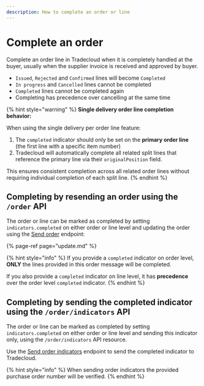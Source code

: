 ```yaml
---
description: How to complete an order or line
---
```


# Complete an order

Complete an order line in Tradecloud when it is completely handled at the buyer, usually when the supplier invoice is received and approved by buyer.

* `Issued`, `Rejected` and `Confirmed` lines will become `Completed`
* `In progress` and `Cancelled` lines cannot be completed
* `Completed` lines cannot be completed again
* Completing has precedence over cancelling at the same time

{% hint style="warning" %}
**Single delivery order line completion behavior:**

When using the single delivery per order line feature:

1. The `completed` indicator should only be set on the **primary order line** (the first line with a specific item number)
2. Tradecloud will automatically complete all related split lines that reference the primary line via their `originalPosition` field.

This ensures consistent completion across all related order lines without requiring individual completion of each split line.
{% endhint %}

## Completing by resending an order using the `/order` API

The order or line can be marked as completed by setting `indicators.completed` on either order or line level and updating the order using the [Send order](https://swagger-ui.accp.tradecloud1.com/?url=https://api.accp.tradecloud1.com/v2/api-connector/specs.yaml#/buyer-endpoints/sendOrderByBuyerRoute) endpoint:

{% page-ref page="update.md" %}

{% hint style="info" %}
If you provide a `completed` indicator on order level, **ONLY** the lines provided in this order message will be completed.

If you also provide a `completed` indicator on line level, it has **precedence** over the order level `completed` indicator.
{% endhint %}

## Completing by sending the completed indicator using the `/order/indicators` API

The order or line can be marked as completed by setting `indicators.completed` on either order or line level and sending this indicator only, using the `/order/indicators` API resource.

Use the [Send order indicators](https://swagger-ui.accp.tradecloud1.com/?url=https://api.accp.tradecloud1.com/v2/api-connector/specs.yaml#/buyer-endpoints/sendOrderIndicatorsByBuyerRoute) endpoint to send the completed indicator to Tradecloud.

{% hint style="info" %}
When sending order indicators the provided purchase order number will be verified. 
{% endhint %}
